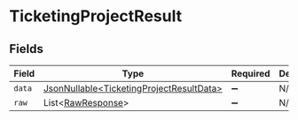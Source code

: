 # TicketingProjectResult


## Fields

| Field                                                                                              | Type                                                                                               | Required                                                                                           | Description                                                                                        |
| -------------------------------------------------------------------------------------------------- | -------------------------------------------------------------------------------------------------- | -------------------------------------------------------------------------------------------------- | -------------------------------------------------------------------------------------------------- |
| `data`                                                                                             | [JsonNullable\<TicketingProjectResultData>](../../models/components/TicketingProjectResultData.md) | :heavy_minus_sign:                                                                                 | N/A                                                                                                |
| `raw`                                                                                              | List\<[RawResponse](../../models/components/RawResponse.md)>                                       | :heavy_minus_sign:                                                                                 | N/A                                                                                                |